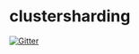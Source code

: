 # clustersharding

[![Gitter](https://badges.gitter.im/clustersharding/Lobby.svg)](https://gitter.im/clustersharding/Lobby?utm_source=badge&utm_medium=badge&utm_campaign=pr-badge&utm_content=badge)